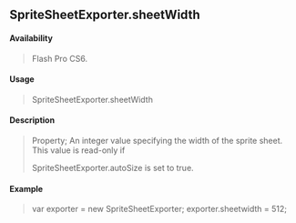 ## SpriteSheetExporter.sheetWidth

#### Availability

> Flash Pro CS6.

#### Usage

> SpriteSheetExporter.sheetWidth

#### Description

> Property; An integer value specifying the width of the sprite sheet. This value is read-only if
>
> SpriteSheetExporter.autoSize is set to true.

#### Example

> var exporter = new SpriteSheetExporter; exporter.sheetwidth = 512;
